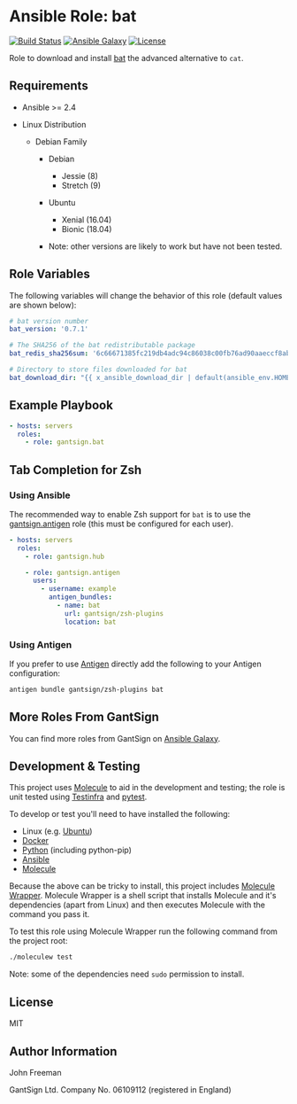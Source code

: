 Ansible Role: bat
=================

[![Build Status](https://travis-ci.com/gantsign/ansible_role_bat.svg?branch=master)](https://travis-ci.com/gantsign/ansible_role_bat)
[![Ansible Galaxy](https://img.shields.io/badge/ansible--galaxy-gantsign.bat-blue.svg)](https://galaxy.ansible.com/gantsign/bat)
[![License](https://img.shields.io/badge/license-MIT-blue.svg)](https://raw.githubusercontent.com/gantsign/ansible_role_bat/master/LICENSE)

Role to download and install [bat](https://github.com/sharkdp/bat) the
advanced alternative to `cat`.

Requirements
------------

* Ansible >= 2.4

* Linux Distribution

    * Debian Family

        * Debian

            * Jessie (8)
            * Stretch (9)

        * Ubuntu

            * Xenial (16.04)
            * Bionic (18.04)

        * Note: other versions are likely to work but have not been tested.

Role Variables
--------------

The following variables will change the behavior of this role (default values
are shown below):

```yaml
# bat version number
bat_version: '0.7.1'

# The SHA256 of the bat redistributable package
bat_redis_sha256sum: '6c66671385fc219db4adc94c86038c00fb76ad90aaeccf8ab89992def1079fcc'

# Directory to store files downloaded for bat
bat_download_dir: "{{ x_ansible_download_dir | default(ansible_env.HOME + '/.ansible/tmp/downloads') }}"
```

Example Playbook
----------------

```yaml
- hosts: servers
  roles:
    - role: gantsign.bat
```

Tab Completion for Zsh
----------------------

### Using Ansible

The recommended way to enable Zsh support for `bat` is to use the
[gantsign.antigen](https://galaxy.ansible.com/gantsign/antigen) role (this must
be configured for each user).


```yaml
- hosts: servers
  roles:
    - role: gantsign.hub

    - role: gantsign.antigen
      users:
        - username: example
          antigen_bundles:
            - name: bat
              url: gantsign/zsh-plugins
              location: bat
```

### Using Antigen

If you prefer to use [Antigen](https://github.com/zsh-users/antigen) directly
add the following to your Antigen configuration:

```bash
antigen bundle gantsign/zsh-plugins bat
```

More Roles From GantSign
------------------------

You can find more roles from GantSign on
[Ansible Galaxy](https://galaxy.ansible.com/gantsign).

Development & Testing
---------------------

This project uses [Molecule](http://molecule.readthedocs.io/) to aid in the
development and testing; the role is unit tested using
[Testinfra](http://testinfra.readthedocs.io/) and
[pytest](http://docs.pytest.org/).

To develop or test you'll need to have installed the following:

* Linux (e.g. [Ubuntu](http://www.ubuntu.com/))
* [Docker](https://www.docker.com/)
* [Python](https://www.python.org/) (including python-pip)
* [Ansible](https://www.ansible.com/)
* [Molecule](http://molecule.readthedocs.io/)

Because the above can be tricky to install, this project includes
[Molecule Wrapper](https://github.com/gantsign/molecule-wrapper). Molecule
Wrapper is a shell script that installs Molecule and it's dependencies (apart
from Linux) and then executes Molecule with the command you pass it.

To test this role using Molecule Wrapper run the following command from the
project root:

```bash
./moleculew test
```

Note: some of the dependencies need `sudo` permission to install.

License
-------

MIT

Author Information
------------------

John Freeman

GantSign Ltd.
Company No. 06109112 (registered in England)
